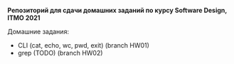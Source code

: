 **Репозиторий для сдачи домашних заданий по курсу Software Design, ITMO 2021**

Домашние задания:
- CLI (cat, echo, wc, pwd, exit) (branch HW01)
- grep (TODO) (branch HW02)
